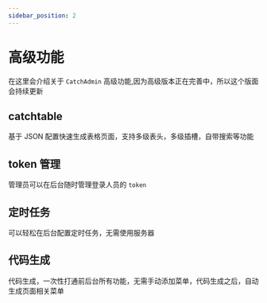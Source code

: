 ```yaml
---
sidebar_position: 2
---
```

# 高级功能
在这里会介绍关于 `CatchAdmin` 高级功能,因为高级版本正在完善中，所以这个版面会持续更新

## catchtable
基于 JSON 配置快速生成表格页面，支持多级表头，多级插槽，自带搜索等功能

## token 管理
管理员可以在后台随时管理登录人员的 `token`

## 定时任务
可以轻松在后台配置定时任务，无需使用服务器

## 代码生成
代码生成，一次性打通前后台所有功能，无需手动添加菜单，代码生成之后，自动生成页面相关菜单
